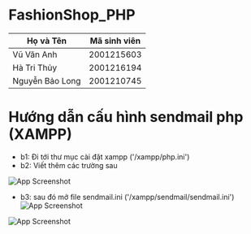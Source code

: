 # FashionShop_PHP

|    Họ và Tên    | Mã sinh viên |
|-----------------|--------------|
|    Vũ Văn Anh   |  2001215603  |
|   Hà Tri Thủy   |  2001216194  |
| Nguyễn Bảo Long |  2001210745  |


# Hướng dẫn cấu hình sendmail php (XAMPP)
- b1: Đi tới thư mục cài đặt xampp ('/xampp/php.ini')
- b2: Viết thêm các trường sau

![App Screenshot](https://lh3.googleusercontent.com/u/0/drive-viewer/AKGpihYtGUGfj9ub5H3fawJAAkzb00JaIxL7Dn47MQ_my2wQA-EYv8qawefPndieNs4HzZNfDktbdsgY2kGseizMof3tBrISOK1RTo4=w1920-h868-rw-v1)
- b3: sau đó mở file sendmail.ini ('/xampp/sendmail/sendmail.ini')
![App Screenshot](https://lh3.googleusercontent.com/u/0/drive-viewer/AKGpihajnn6-hyj6V09byGVd9OYdOQR9uQ8nkV-FGvG8c_W04q6vh2O19sT1uDW798rbkBoFx-V0_dmACF5Yb-q4bVAFqUQrcZ-Xi1k=w805-h868-rw-v1)

![App Screenshot](https://lh3.googleusercontent.com/u/0/drive-viewer/AKGpiha0-9ncwP6b7qZZjqtLsmZEmJMOA-cVytTWYBrLIbEmCRb86cRby8wXeLvuh-aoZOWNcaRmV5yH2tkbEZZLr4QVblm1nrpS-Mo=w1920-h868-rw-v1)

